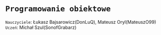 # `Programowanie obiektowe`
`Nauczyciele`: Łukasz Bajsarowicz(DonLuQ), Mateusz Oryl(MateuszO99) 
`Uczeń`: Michał Szul(SonofGrabarz)
